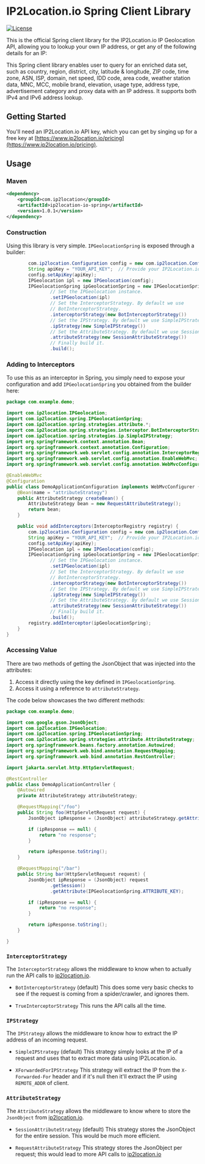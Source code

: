 # IP2Location.io Spring Client Library

[![License](http://img.shields.io/:license-apache-blue.svg)](LICENSE)

This is the official Spring client library for the IP2Location.io IP Geolocation API,
allowing you to lookup your own IP address, or get any of the following details
for an IP:

This Spring client library enables user to query for an enriched data set, such as country, region, district, city, latitude & longitude, ZIP code, time zone, ASN, ISP, domain, net speed, IDD code, area code, weather station data, MNC, MCC, mobile brand, elevation, usage type, address type, advertisement category and proxy data with an IP address. It supports both IPv4 and IPv6 address lookup.

## Getting Started

You'll need an IP2Location.io API key, which you can get by singing up for a free key at [https://www.ip2location.io/pricing](https://www.ip2location.io/pricing).

## Usage

### Maven

```xml
<dependency>
	<groupId>com.ip2location</groupId>
	<artifactId>ip2location-io-spring</artifactId>
	<version>1.0.1</version>
</dependency>
```

### Construction

Using this library is very simple. `IPGeolocationSpring` is exposed through a builder:

```java
        com.ip2location.Configuration config = new com.ip2location.Configuration();
        String apiKey = "YOUR_API_KEY";  // Provide your IP2Location.io API key here.
        config.setApiKey(apiKey);
        IPGeolocation ipl = new IPGeolocation(config);
        IPGeolocationSpring ipGeolocationSpring = new IPGeolocationSpring.Builder()
                // Set the IPGeolocation instance.
                .setIPGeolocation(ipl)
                // Set the InterceptorStrategy. By default we use
                // BotInterceptorStrategy.
                .interceptorStrategy(new BotInterceptorStrategy())
                // Set the IPStrategy. By default we use SimpleIPStrategy.
                .ipStrategy(new SimpleIPStrategy())
                // Set the AttributeStrategy. By default we use SessionAttributeStrategy.
                .attributeStrategy(new SessionAttributeStrategy())
                // Finally build it.
                .build();
```

### Adding to Interceptors

To use this as an interceptor in Spring, you simply need to expose your configuration and add `IPGeolocationSpring` you obtained from the builder here:

````java
package com.example.demo;

import com.ip2location.IPGeolocation;
import com.ip2location.spring.IPGeolocationSpring;
import com.ip2location.spring.strategies.attribute.*;
import com.ip2location.spring.strategies.interceptor.BotInterceptorStrategy;
import com.ip2location.spring.strategies.ip.SimpleIPStrategy;
import org.springframework.context.annotation.Bean;
import org.springframework.context.annotation.Configuration;
import org.springframework.web.servlet.config.annotation.InterceptorRegistry;
import org.springframework.web.servlet.config.annotation.EnableWebMvc;
import org.springframework.web.servlet.config.annotation.WebMvcConfigurer;

@EnableWebMvc
@Configuration
public class DemoApplicationConfiguration implements WebMvcConfigurer {
    @Bean(name = "attributeStrategy")
    public AttributeStrategy createBean() {
        AttributeStrategy bean = new RequestAttributeStrategy();
        return bean;
    }

    public void addInterceptors(InterceptorRegistry registry) {
        com.ip2location.Configuration config = new com.ip2location.Configuration();
        String apiKey = "YOUR_API_KEY";  // Provide your IP2Location.io API key here.
        config.setApiKey(apiKey);
        IPGeolocation ipl = new IPGeolocation(config);
        IPGeolocationSpring ipGeolocationSpring = new IPGeolocationSpring.Builder()
                // Set the IPGeolocation instance.
                .setIPGeolocation(ipl)
                // Set the InterceptorStrategy. By default we use
                // BotInterceptorStrategy.
                .interceptorStrategy(new BotInterceptorStrategy())
                // Set the IPStrategy. By default we use SimpleIPStrategy.
                .ipStrategy(new SimpleIPStrategy())
                // Set the AttributeStrategy. By default we use SessionAttributeStrategy.
                .attributeStrategy(new SessionAttributeStrategy())
                // Finally build it.
                .build();
        registry.addInterceptor(ipGeolocationSpring);
    }
}
````

### Accessing Value

There are two methods of getting the JsonObject that was injected into the
attributes:

1. Access it directly using the key defined in `IPGeolocationSpring`.
2. Access it using a reference to `attributeStrategy`.

The code below showcases the two different methods:

````java
package com.example.demo;

import com.google.gson.JsonObject;
import com.ip2location.IPGeolocation;
import com.ip2location.spring.IPGeolocationSpring;
import com.ip2location.spring.strategies.attribute.AttributeStrategy;
import org.springframework.beans.factory.annotation.Autowired;
import org.springframework.web.bind.annotation.RequestMapping;
import org.springframework.web.bind.annotation.RestController;

import jakarta.servlet.http.HttpServletRequest;

@RestController
public class DemoApplicationController {
    @Autowired
    private AttributeStrategy attributeStrategy;

    @RequestMapping("/foo")
    public String foo(HttpServletRequest request) {
        JsonObject ipResponse = (JsonObject) attributeStrategy.getAttribute(request);

        if (ipResponse == null) {
            return "no response";
        }

        return ipResponse.toString();
    }

    @RequestMapping("/bar")
    public String bar(HttpServletRequest request) {
        JsonObject ipResponse = (JsonObject) request
                .getSession()
                .getAttribute(IPGeolocationSpring.ATTRIBUTE_KEY);

        if (ipResponse == null) {
            return "no response";
        }

        return ipResponse.toString();
    }

}
````

### `InterceptorStrategy`

The `InterceptorStrategy` allows the middleware to know when to actually run the API calls to [ip2location.io](https://www.ip2location.io/).

- `BotInterceptorStrategy` (default)
  This does some very basic checks to see if the request is coming from a spider/crawler, and ignores them.

- `TrueInterceptorStrategy`
  This runs the API calls all the time.

### `IPStrategy`

The `IPStrategy` allows the middleware to know how to extract the IP address of an incoming request.

- `SimpleIPStrategy` (default)
  This strategy simply looks at the IP of a request and uses that to extract more data using IP2Location.io.

- `XForwardedForIPStrategy`
  This strategy will extract the IP from the `X-Forwarded-For` header and if it's null then it'll extract the IP using `REMOTE_ADDR` of client.

### `AttributeStrategy`

The `AttributeStrategy` allows the middleware to know where to store the `JsonObject` from [ip2location.io](https://www.ip2location.io/).

- `SessionAttributeStrategy` (default)
  This strategy stores the JsonObject for the entire session. This would be much more efficient.

- `RequestAttributeStrategy`
  This strategy stores the JsonObject per request; this would lead to more API calls to [ip2location.io](https://www.ip2location.io/)
